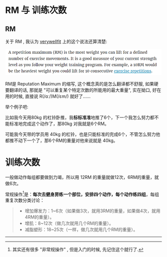 # RM 与 训练次数

## RM

关于 RM , 我认为 [verywellfit](https://www.verywellfit.com/what-is-repetition-maximum-and-1rm-3498379) 上的这个说法还算清楚:

![](https://github.com/caoxuCarlos/a-fitness-guide-for-college-students/blob/master/images/RM.png?raw=true)



RM是 Reputation Maximum 的缩写, 这个概念真的是怎么翻译都不舒服, 如果硬要翻译的话, 那就是 "可以重复某个特定次数的所能用的最大重量", 实在拗口, 好在用的时候, 直接说 R(/ɑː/)M(/ɛm/) 就好了......

举个例子吧:

比如我今天用80kg 的杠铃卧推，我**标标准准**地推了6个，下一个我怎么努力都不能标准地完成这个动作了，那80kg 对我就是6个RM。

可能我今天带的学员用 40kg 的杠铃，也是只能标准的完成6个，不管怎么努力他都推不动下一个了，那6个RM的重量对他来说就是 40kg。

# 训练次数

一般做动作每组都要做到力竭，所以用 12RM 的重量就做12次，6RM的重量，就做6次。

常规操作[^1]是：**每次去健身房练一个部位，安排四个动作，每个动作练四组**，每组重复次数分类讨论：

> * 增加爆发力：1~6次（如果做3次，就用3RM的重量，如果做4次，就用4RM的重量）。
> * 增肌：8~12次（做几次就用几个RM的重量）。
> * 减脂塑形：18~25次（一样，做几次就用几个RM的重量）。



---

[^1]: 其实还有很多 "非常规操作" , 但是入门的时候, 先记住这个就行了.